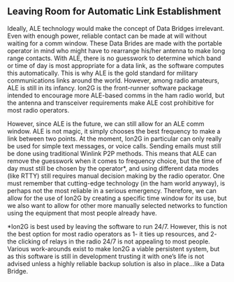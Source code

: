 ## Leaving Room for Automatic Link Establishment

Ideally, ALE technology would make the concept of Data Bridges irrelevant. Even with enough power, reliable
contact can be made at will without waiting for a comm window. These Data Brides are made with the
portable operator in mind who might have to rearrange his/her antenna to make long range contacts. With
ALE, there is no guesswork to determine which band or time of day is most appropriate for a data link, as
the software computes this automatically. This is why ALE is the gold standard for military communications
links around the world. However, among radio amateurs, ALE is still in its infancy. Ion2G is the front-runner
software package intended to encourage more ALE-based comms in the ham radio world, but the antenna
and transceiver requirements make ALE cost prohibitive for most radio operators.

However, since ALE is the future, we can still allow for an ALE comm window. ALE is not magic, it simply
chooses the best frequency to make a link between two points. At the moment, Ion2G in particular can only
really be used for simple text messages, or voice calls. Sending emails must still be done using traditional
Winlink P2P methods. This means that ALE can remove the guesswork when it comes to frequency choice, but
the time of day must still be chosen by the operator*, and using different data modes (like RTTY) still requires
manual decision making by the radio operator. One must remember that cutting-edge technology (in the ham
world anyway), is perhaps not the most reliable in a serious emergency. Therefore, we can allow for the use
of Ion2G by creating a specific time window for its use, but we also want to allow for other more manually
selected networks to function using the equipment that most people already have.

<p class="footnote">*Ion2G is best used by leaving the software to run 24/7. However, this is not the best option for most radio operators as 1- it ties up resources, and 2- the
clicking of relays in the radio 24/7 is not appealing to most people. Various work-arounds exist to make Ion2G a viable persistent system, but as this
software is still in development trusting it with one’s life is not advised unless a highly reliable backup solution is also in place...like a Data Bridge.</p>